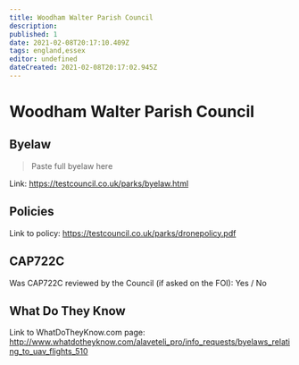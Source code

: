 ```yaml
---
title: Woodham Walter Parish Council
description:
published: 1
date: 2021-02-08T20:17:10.409Z
tags: england,essex
editor: undefined
dateCreated: 2021-02-08T20:17:02.945Z
---
```


# Woodham Walter Parish Council


## Byelaw
> Paste full byelaw here

Link:
https://testcouncil.co.uk/parks/byelaw.html

## Policies
Link to policy:
https://testcouncil.co.uk/parks/dronepolicy.pdf

## CAP722C

Was CAP722C reviewed by the Council (if asked on the FOI): Yes / No

## What Do They Know

Link to WhatDoTheyKnow.com page:
http://www.whatdotheyknow.com/alaveteli_pro/info_requests/byelaws_relating_to_uav_flights_510


